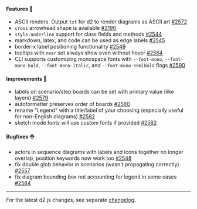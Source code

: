 #### Features 🚀

- ASCII renders. Output `txt` for d2 to render diagrams as ASCII art [#2572](https://github.com/terrastruct/d2/pull/2572)
- `cross` arrowhead shape is available [#2190](https://github.com/terrastruct/d2/pull/2190)
- `style.underline` support for class fields and methods [#2544](https://github.com/terrastruct/d2/pull/2544)
- markdown, latex, and code can be used as edge labels [#2545](https://github.com/terrastruct/d2/pull/2545)
- border-x label positioning functionality [#2549](https://github.com/terrastruct/d2/pull/2549)
- tooltips with `near` set always show even without hover [#2564](https://github.com/terrastruct/d2/pull/2564)
- CLI supports customizing monospace fonts with `--font-mono`, `--font-mono-bold`, `--font-mono-italic`, and `--font-mono-semibold` flags [#2590](https://github.com/terrastruct/d2/pull/2590)

#### Improvements 🧹

- labels on scenario/step boards can be set with primary value (like layers) [#2579](https://github.com/terrastruct/d2/pull/2579)
- autoformatter preserves order of boards [#2580](https://github.com/terrastruct/d2/pull/2580)
- rename "Legend" with a title/label of your choosing (especially useful for non-English diagrams) [#2582](https://github.com/terrastruct/d2/pull/2582)
- sketch mode fonts will use custom fonts if provided [#2582](https://github.com/terrastruct/d2/pull/2591)

#### Bugfixes ⛑️

- actors in sequence diagrams with labels and icons together no longer overlap, position keywords now work too [#2548](https://github.com/terrastruct/d2/pull/2548)
- fix double glob behavior in scenarios (wasn't propagating correctly) [#2557](https://github.com/terrastruct/d2/pull/2557)
- fix diagram bounding box not accounting for legend in some cases [#2584](https://github.com/terrastruct/d2/pull/2584)

---

For the latest d2.js changes, see separate [changelog](https://github.com/terrastruct/d2/blob/master/d2js/js/CHANGELOG.md).
